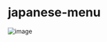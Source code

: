 # japanese-menu

![image](https://github.com/shriyas4/japanese-menu/assets/82527731/c05b501d-9bd5-490c-9d6b-76174b383526)
